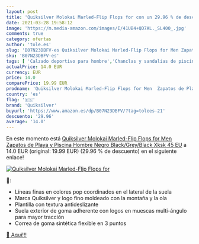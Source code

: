 ```yaml
---
layout: post
title: 'Quiksilver Molokai Marled-Flip Flops for con un 29.96 % de descuento'
date: 2021-03-28 19:58:12
image: 'https://m.media-amazon.com/images/I/41UB4+QD7AL._SL400_.jpg'
comments: true
category: ofertas
author: 'tole.es'
slug: 'B07N23DBFV-es Quiksilver Molokai Marled-Flip Flops for Men Zapatos de...'
sku: 'B07N23DBFV-es'
tags: [ 'Calzado deportivo para hombre','Chanclas y sandalias de piscina para hombre','Zapatillas y calzado deportivo para hombre','Zapatos','Zapatos para hombre','Zapatos y complementos','quiksilver','zapatos', ]
actualPrice: 14.0 EUR
currency: EUR
price: 14.0
comparePrice: 19.99 EUR
prodname: 'Quiksilver Molokai Marled-Flip Flops for Men  Zapatos de Playa y Piscina Hombre  Negro  Black/Grey/Black Xksk   45 EU'
country: 'es'
flag: '🇪🇸'
brand: 'Quiksilver'
buyurl: 'https://www.amazon.es/dp/B07N23DBFV/?tag=tolees-21'
descuento: '29.96'
average: '14.0'
---
```


En este momento está [Quiksilver Molokai Marled-Flip Flops for Men  Zapatos de Playa y Piscina Hombre  Negro  Black/Grey/Black Xksk   45 EU](https://www.amazon.es/dp/B07N23DBFV/?tag=tolees-21) a 14.0 EUR (original: 19.99 EUR) (29.96 %  de descuento) en el siguiente enlace!

[![Quiksilver Molokai Marled-Flip Flops for](https://m.media-amazon.com/images/I/41UB4+QD7AL._SL400_.jpg)](https://www.amazon.es/dp/B07N23DBFV/?tag=tolees-21)

🔎:

- Líneas finas en colores pop coordinados en el lateral de la suela
- Marca Quiksilver y logo fino moldeado con la montaña y la ola
- Plantilla con textura antideslizante
- Suela exterior de goma adherente con logos en muescas multi-ángulo para mayor tracción
- Correa de goma sintética flexible en 3 puntos

[🛒 Aquí!!!](https://www.amazon.es/dp/B07N23DBFV/?tag=tolees-21)
